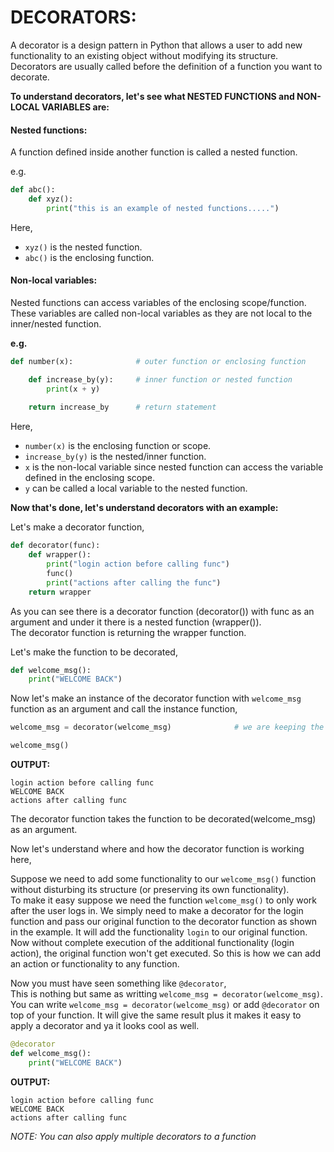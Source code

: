 # DECORATORS:
A decorator is a design pattern in Python that allows a user to add new functionality to an existing object without modifying its structure. Decorators are usually called before the definition of a function you want to decorate.  

**To understand decorators, let's see what NESTED FUNCTIONS and NON-LOCAL VARIABLES are:**  

#### Nested functions:
A function defined inside another function is called a nested function.  

e.g.  

```python
def abc():
    def xyz():
        print("this is an example of nested functions.....")
```

Here,  
- `xyz()` is the nested function.
- `abc()` is the enclosing function.

#### Non-local variables:
Nested functions can access variables of the enclosing scope/function. These variables are called non-local variables as they are not local to the inner/nested function.  

**e.g.**  

```python
def number(x):              # outer function or enclosing function

    def increase_by(y):     # inner function or nested function
        print(x + y)
    
    return increase_by      # return statement
```

Here,  
- `number(x)` is the enclosing function or scope.
- `increase_by(y)` is the nested/inner function.
- `x` is the non-local variable since nested function can access the variable defined in the enclosing scope.
- `y` can be called a local variable to the nested function.  

**Now that's done, let's understand decorators with an example:**  

Let's make a decorator function,  

```python
def decorator(func):
    def wrapper():
        print("login action before calling func")
        func()
        print("actions after calling the func")
    return wrapper
```

As you can see there is a decorator function (decorator()) with func as an argument and under it there is a nested function (wrapper()).  
The decorator function is returning the wrapper function.  

Let's make the function to be decorated,  

```python
def welcome_msg():
    print("WELCOME BACK")
```

Now let's make an instance of the decorator function with `welcome_msg` function as an argument and call the instance function,    

```python
welcome_msg = decorator(welcome_msg)              # we are keeping the instance name same as the function name

welcome_msg()
```

**OUTPUT:**  

```
login action before calling func
WELCOME BACK
actions after calling func
```

The decorator function takes the function to be decorated(welcome_msg) as an argument.  

Now let's understand where and how the decorator function is working here,

Suppose we need to add some functionality to our `welcome_msg()` function without disturbing its structure (or preserving its own functionality).  
To make it easy suppose we need the function `welcome_msg()` to only work after the user logs in. We simply need to make a decorator for the login function and pass our original function to the decorator function as shown in the example. It will add the functionality `login` to our original function. Now without complete execution of the additional functionality (login action), the original function won't get executed. So this is how we can add an action or functionality to any function.  

Now you must have seen something like `@decorator`,  
This is nothing but same as writting `welcome_msg = decorator(welcome_msg)`. You can write `welcome_msg = decorator(welcome_msg)` or add `@decorator` on top of your function. It will give the same result plus it makes it easy to apply a decorator and ya it looks cool as well.   

```python
@decorator
def welcome_msg():
    print("WELCOME BACK")
```

**OUTPUT:**  

```
login action before calling func
WELCOME BACK
actions after calling func
```

*NOTE: You can also apply multiple decorators to a function*

  


